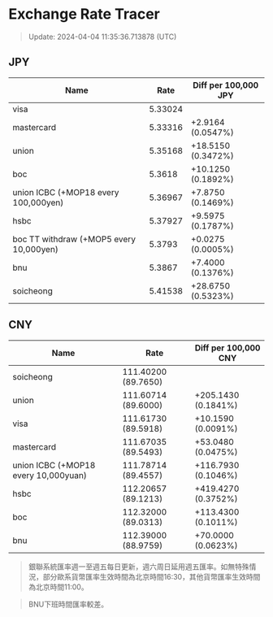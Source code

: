 # Exchange Rate Tracer

> Update: 2024-04-04 11:35:36.713878 (UTC)

## JPY

| Name                                    |    Rate | Diff per 100,000 JPY   |
|-----------------------------------------|---------|------------------------|
| visa                                    | 5.33024 |                        |
| mastercard                              | 5.33316 | +2.9164 (0.0547%)      |
| union                                   | 5.35168 | +18.5150 (0.3472%)     |
| boc                                     | 5.3618  | +10.1250 (0.1892%)     |
| union ICBC (+MOP18 every 100,000yen)    | 5.36967 | +7.8750 (0.1469%)      |
| hsbc                                    | 5.37927 | +9.5975 (0.1787%)      |
| boc TT withdraw (+MOP5 every 10,000yen) | 5.3793  | +0.0275 (0.0005%)      |
| bnu                                     | 5.3867  | +7.4000 (0.1376%)      |
| soicheong                               | 5.41538 | +28.6750 (0.5323%)     |

## CNY

| Name                                 | Rate                | Diff per 100,000 CNY   |
|--------------------------------------|---------------------|------------------------|
| soicheong                            | 111.40200	(89.7650) |                        |
| union                                | 111.60714	(89.6000) | +205.1430 (0.1841%)    |
| visa                                 | 111.61730	(89.5918) | +10.1590 (0.0091%)     |
| mastercard                           | 111.67035	(89.5493) | +53.0480 (0.0475%)     |
| union ICBC (+MOP18 every 10,000yuan) | 111.78714	(89.4557) | +116.7930 (0.1046%)    |
| hsbc                                 | 112.20657	(89.1213) | +419.4270 (0.3752%)    |
| boc                                  | 112.32000	(89.0313) | +113.4300 (0.1011%)    |
| bnu                                  | 112.39000	(88.9759) | +70.0000 (0.0623%)     |


> 銀聯系統匯率週一至週五每日更新，週六周日延用週五匯率。如無特殊情況，部分歐系貨幣匯率生效時間為北京時間16:30，其他貨幣匯率生效時間為北京時間11:00。

> BNU下班時間匯率較差。

